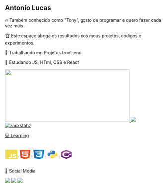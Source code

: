 ## Antonio Lucas
🔥 Também conhecido como "Tony", gosto de programar e quero fazer cada vez mais.

🏆 Este espaço abriga os resultados dos meus projetos, códigos e experimentos.

🔭 Trabalhando em Projetos front-end

🌱 Estudando JS, HTml, CSS e React


<div>
    <a href="https://github.com/antoniilucas">
    <img height="170cm" src="https://github-readme-stats.vercel.app/api?username=antoniilucas&show_icons=true&icon_color=ffd200&rank_=true&theme=dracula"width="400"/>
    <img height="170cm" src="https://github-readme-stats.vercel.app/api/top-langs/?username=antoniilucas&layout=donut&theme=dracula"/>
</div>
<img height="10%" width="15%" src="https://komarev.com/ghpvc/?username=antoniilucas&color=dc143c&style=for-the-badge&color=d6b100" alt="zackstabz"/> 

  💻 Learning
<div style="display: inline_block"><br>
  <img align="center" alt="Lucas-Js" height="30" width="40" src="https://raw.githubusercontent.com/devicons/devicon/master/icons/javascript/javascript-plain.svg">
  <img align="center" alt="Rafa-HTML" height="30" width="40" src="https://raw.githubusercontent.com/devicons/devicon/master/icons/html5/html5-original.svg">
  <img align="center" alt="Rafa-CSS" height="30" width="40" src="https://raw.githubusercontent.com/devicons/devicon/master/icons/css3/css3-original.svg">
  <img align="center" alt="Rafa-Python" height="30" width="40" src="https://raw.githubusercontent.com/devicons/devicon/master/icons/python/python-original.svg">
  <img align="center" alt="Rafa-Csharp" height="30" width="40" src="https://raw.githubusercontent.com/devicons/devicon/master/icons/csharp/csharp-original.svg">
</div>

  ##

  👥 Social Media  
<div> 
  <a href="https://instagram.com/antonii_lucas" target="_blank"><img src="https://img.shields.io/badge/-Instagram-%23E4405F?style=for-the-badge&logo=instagram&logoColor=white" target="_blank"></a>
  <a href = "mailto:antoniilucasofc@gmail.com"><img src="https://img.shields.io/badge/-Gmail-%23333?style=for-the-badge&logo=gmail&logoColor=white" target="_blank"></a>
  <a href="https://www.linkedin.com/in/antônio-lucas-369a85279/" target="_blank"><img src="https://img.shields.io/badge/-LinkedIn-%230077B5?style=for-the-badge&logo=linkedin&logoColor=white" target="_blank"></a> 
  
</div>
